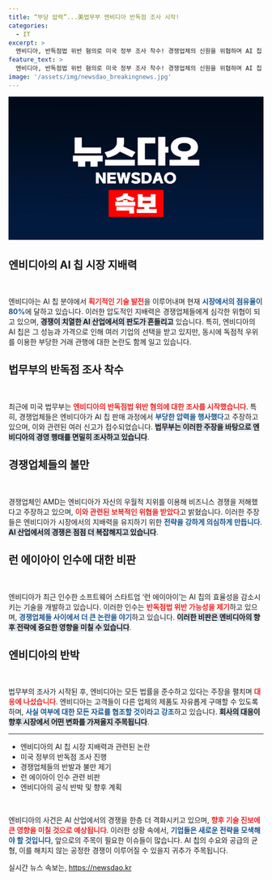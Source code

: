 ```yaml
---
title: “부당 압력”...美법무부 엔비디아 반독점 조사 시작!
categories:
  - IT
excerpt: >
  엔비디아, 반독점법 위반 혐의로 미국 정부 조사 착수! 경쟁업체의 신원을 위협하며 AI 칩 시장을 독점해온 사실이 밝혀지며, 여파는 어디까지? 클릭하세요!
feature_text: >
  엔비디아, 반독점법 위반 혐의로 미국 정부 조사 착수! 경쟁업체의 신원을 위협하며 AI 칩 시장을 독점해온 사실이 밝혀지며, 여파는 어디까지? 클릭하세요!
image: '/assets/img/newsdao_breakingnews.jpg'
---
```


<p><img src="/assets/img/newsdao_breakingnews.jpg" alt="koreaapp 속보" /></p>

<h2 data-ke-size="size26">엔비디아의 AI 칩 시장 지배력</h2>

<p data-ke-size="size16">&nbsp;</p>

<p>엔비디아는 AI 칩 분야에서 <b><span style="color: #ee2323;">획기적인 기술 발전</span></b>을 이루어내며 현재 <b><span style="color: #1a5490;">시장에서의 점유율이 80%</span></b>에 달하고 있습니다. 이러한 압도적인 지배력은 경쟁업체들에게 심각한 위협이 되고 있으며, <b><span style="background-color: #21538527;">경쟁이 치열한 AI 산업에서의 판도가 흔들리고</span></b> 있습니다. 특히, 엔비디아의 AI 칩은 그 성능과 가격으로 인해 여러 기업의 선택을 받고 있지만, 동시에 독점적 우위를 이용한 부당한 거래 관행에 대한 논란도 함께 일고 있습니다.</p>

<h2 data-ke-size="size26">법무부의 반독점 조사 착수</h2>

<p data-ke-size="size16">&nbsp;</p>

<p>최근에 미국 법무부는 <b><span style="color: #ee2323;">엔비디아의 반독점법 위반 혐의에 대한 조사를 시작했습니다</span></b>. 특히, 경쟁업체들은 엔비디아가 AI 칩 판매 과정에서 <b><span style="color: #1a5490;">부당한 압력을 행사했다</span></b>고 주장하고 있으며, 이와 관련된 여러 신고가 접수되었습니다. <b><span style="background-color: #21538527;">법무부는 이러한 주장을 바탕으로 엔비디아의 경영 행태를 면밀히 조사하고 있습니다</span></b>.</p>

<h2 data-ke-size="size26">경쟁업체들의 불만</h2>

<p data-ke-size="size16">&nbsp;</p>

<p>경쟁업체인 AMD는 엔비디아가 자신의 우월적 지위를 이용해 비즈니스 경쟁을 저해했다고 주장하고 있으며, <b><span style="color: #ee2323;">이와 관련된 보복적인 위협을 받았다</span></b>고 밝혔습니다. 이러한 주장들은 엔비디아가 시장에서의 지배력을 유지하기 위한 <b><span style="color: #1a5490;">전략을 강하게 의심하게 만듭니다</span></b>. <b><span style="background-color: #21538527;">AI 산업에서의 경쟁은 점점 더 복잡해지고 있습니다</span></b>.</p>

<h2 data-ke-size="size26">런 에이아이 인수에 대한 비판</h2>

<p data-ke-size="size16">&nbsp;</p>

<p>엔비디아가 최근 인수한 소프트웨어 스타트업 ‘런 에이아이’는 AI 칩의 효율성을 감소시키는 기술을 개발하고 있습니다. 이러한 인수는 <b><span style="color: #ee2323;">반독점법 위반 가능성을 제기</span></b>하고 있으며, <b><span style="color: #1a5490;">경쟁업체들 사이에서 더 큰 논란을 야기</span></b>하고 있습니다. <b><span style="background-color: #21538527;">이러한 비판은 엔비디아의 향후 전략에 중요한 영향을 미칠 수 있습니다</span></b>.</p>

<h2 data-ke-size="size26">엔비디아의 반박</h2>

<p data-ke-size="size16">&nbsp;</p>

<p>법무부의 조사가 시작된 후, 엔비디아는 모든 법률을 준수하고 있다는 주장을 펼치며 <b><span style="color: #ee2323;">대응에 나섰습니다</span></b>. 엔비디아는 고객들이 다른 업체의 제품도 자유롭게 구매할 수 있도록 하며, <b><span style="color: #1a5490;">사실 여부에 대한 모든 자료를 협조할 것이라고 강조</span></b>하고 있습니다. <b><span style="background-color: #21538527;">회사의 대응이 향후 시장에서 어떤 변화를 가져올지 주목됩니다</span></b>.</p>

<hr>

<ul>
    <li>엔비디아의 AI 칩 시장 지배력과 관련된 논란</li>
    <li>미국 정부의 반독점 조사 진행</li>
    <li>경쟁업체들의 반발과 불만 제기</li>
    <li>런 에이아이 인수 관련 비판</li>
    <li>엔비디아의 공식 반박 및 향후 계획</li>
</ul>

<p data-ke-size="size16">&nbsp;</p>

<p>엔비디아의 사건은 AI 산업에서의 경쟁을 한층 더 격화시키고 있으며, <b><span style="color: #ee2323;">향후 기술 진보에 큰 영향을 미칠 것으로 예상됩니다</span></b>. 이러한 상황 속에서, <b><span style="color: #1a5490;">기업들은 새로운 전략을 모색해야 할 것입니다</span></b>, 앞으로의 주목이 필요한 이슈들이 많습니다. AI 칩의 수요와 공급의 균형, 이를 해치지 않는 공정한 경쟁이 이루어질 수 있을지 귀추가 주목됩니다.</p>
실시간 뉴스 속보는, <a href="https://newsdao.kr" rel="dofollow">https://newsdao.kr</a>


